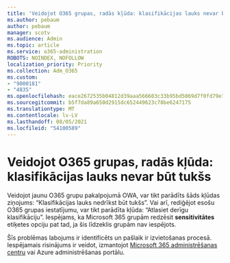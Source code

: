 ```yaml
---
title: 'Veidojot O365 grupas, radās kļūda: klasifikācijas lauks nevar būt tukšs'
ms.author: pebaum
author: pebaum
manager: scotv
ms.audience: Admin
ms.topic: article
ms.service: o365-administration
ROBOTS: NOINDEX, NOFOLLOW
localization_priority: Priority
ms.collection: Adm_O365
ms.custom:
- "9000181"
- "4835"
ms.openlocfilehash: eace2672535b04812d39aaa566603c33b95bd5069d7f0fd79e76990efd42c43d
ms.sourcegitcommit: b5f7da89a650d2915dc652449623c78be6247175
ms.translationtype: MT
ms.contentlocale: lv-LV
ms.lasthandoff: 08/05/2021
ms.locfileid: "54100589"
---
```

# <a name="error-creating-o365-groups-the-classification-field-cant-be-empty"></a>Veidojot O365 grupas, radās kļūda: klasifikācijas lauks nevar būt tukšs

Veidojot jaunu O365 grupu pakalpojumā OWA, var tikt parādīts šāds kļūdas ziņojums: “Klasifikācijas lauks nedrīkst būt tukšs”.  Vai arī, rediģējot esošu O365 grupas iestatījumu, var tikt parādīta kļūda: “Atlasiet derīgu klasifikāciju”.   Iespējams, ka Microsoft 365 grupām redzēsit **sensitivitātes** etiķetes opciju pat tad, ja šis līdzeklis grupām nav iespējots.

Šīs problēmas labojums ir identificēts un pašlaik ir izvietošanas procesā.  Iespējamais risinājums ir veidot, izmantojot [Microsoft 365 administrēšanas centru](https://docs.microsoft.com/microsoft-365/admin/create-groups/create-groups?view=o365-worldwide) vai Azure administrēšanas portālu.
